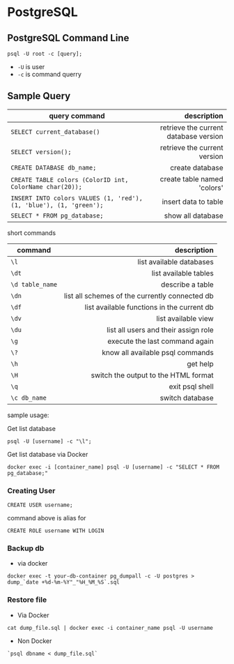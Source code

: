 # PostgreSQL

## PostgreSQL Command Line

```
psql -U root -c [query];
```
- `-U` is user 
- `-c` is command querry

## Sample Query

| query command | description |
|---------|------------:|
| `SELECT current_database()` | retrieve the current database version  |
| `SELECT version();` | retrieve the current version |
| `CREATE DATABASE db_name;` | create database |
| `CREATE TABLE colors (ColorID int, ColorName char(20));` | create table named 'colors' |
| `INSERT INTO colors VALUES (1, 'red'), (1, 'blue'), (1, 'green');` | insert data to table | 
| `SELECT * FROM pg_database;` | show all database |

short commands

| command | description |
|---------|------------:|
|`\l` | list available databases |
| `\dt` | list available tables |
| `\d table_name` | describe a table |
| `\dn` | list all schemes of the currently connected db |
| `\df` | list available functions in the current db |
| `\dv` | list available view |
| `\du` | list all users and their assign role |
| `\g` | execute the last command again |
| `\?` | know all available psql commands |
| `\h` | get help |
| `\H` | switch the output to the HTML format | 
| `\q` | exit psql shell | 
| `\c db_name` | switch database |

sample usage:

Get list database

```
psql -U [username] -c "\l";
```

Get list database via Docker

```
docker exec -i [container_name] psql -U [username] -c "SELECT * FROM pg_database;"
```

### Creating User

```
CREATE USER username;
```

command above is alias for

```
CREATE ROLE username WITH LOGIN
```


### Backup db

- via docker

```
docker exec -t your-db-container pg_dumpall -c -U postgres > dump_`date +%d-%m-%Y"_"%H_%M_%S`.sql
```

### Restore file

- Via Docker

```
cat dump_file.sql | docker exec -i container_name psql -U username

```

- Non Docker

```
`psql dbname < dump_file.sql`
```

